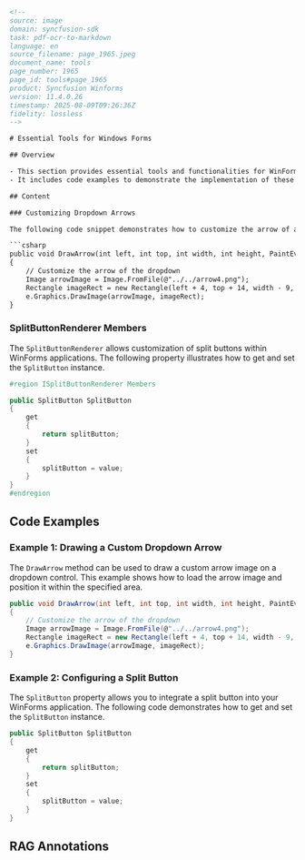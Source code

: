 ```html
<!--
source: image
domain: syncfusion-sdk
task: pdf-ocr-to-markdown
language: en
source_filename: page_1965.jpeg
document_name: tools
page_number: 1965
page_id: tools#page_1965
product: Syncfusion Winforms
version: 11.4.0.26
timestamp: 2025-08-09T09:26:36Z
fidelity: lossless
-->

# Essential Tools for Windows Forms

## Overview

- This section provides essential tools and functionalities for WinForms, focusing on the customization of dropdown arrows and the use of split buttons.
- It includes code examples to demonstrate the implementation of these features.

## Content

### Customizing Dropdown Arrows

The following code snippet demonstrates how to customize the arrow of a dropdown by drawing an image at a specific location. This method, `DrawArrow`, accepts parameters such as the `left`, `top`, `width`, and `height` of the drawing area, along with a `PaintEventArgs` object and the `ArrowColor`.

```csharp
public void DrawArrow(int left, int top, int width, int height, PaintEventArgs e, Color ArrowColor)
{
    // Customize the arrow of the dropdown
    Image arrowImage = Image.FromFile(@"../../arrow4.png");
    Rectangle imageRect = new Rectangle(left + 4, top + 14, width - 9, height - 28);
    e.Graphics.DrawImage(arrowImage, imageRect);
}
```

### SplitButtonRenderer Members

The `SplitButtonRenderer` allows customization of split buttons within WinForms applications. The following property illustrates how to get and set the `SplitButton` instance.

```csharp
#region ISplitButtonRenderer Members

public SplitButton SplitButton
{
    get
    {
        return splitButton;
    }
    set
    {
        splitButton = value;
    }
}
#endregion
```

## Code Examples

### Example 1: Drawing a Custom Dropdown Arrow

The `DrawArrow` method can be used to draw a custom arrow image on a dropdown control. This example shows how to load the arrow image and position it within the specified area.

```csharp
public void DrawArrow(int left, int top, int width, int height, PaintEventArgs e, Color ArrowColor)
{
    // Customize the arrow of the dropdown
    Image arrowImage = Image.FromFile(@"../../arrow4.png");
    Rectangle imageRect = new Rectangle(left + 4, top + 14, width - 9, height - 28);
    e.Graphics.DrawImage(arrowImage, imageRect);
}
```

### Example 2: Configuring a Split Button

The `SplitButton` property allows you to integrate a split button into your WinForms application. The following code demonstrates how to get and set the `SplitButton` instance.

```csharp
public SplitButton SplitButton
{
    get
    {
        return splitButton;
    }
    set
    {
        splitButton = value;
    }
}
```

## RAG Annotations

<!-- tags: [syncfusion, winforms, dropdown, arrow, splitbutton, rendering] keywords: [drawarrow, painteventargs, splitbuttonrenderer, image, rectangle, graphics, custom dropdown, split button properties] -->
```